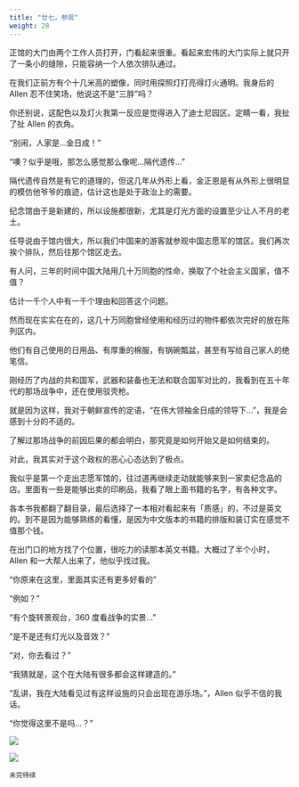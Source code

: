 ```yaml
---
title: "廿七，参观"
weight: 28
---
```


正馆的大门由两个工作人员打开，门看起来很重。看起来宏伟的大门实际上就只开了一条小的缝隙，只能容纳一个人依次排队通过。

在我们正前方有个十几米高的塑像，同时用探照灯打亮得灯火通明。我身后的 Allen 忍不住笑场，他说这不是“三胖”吗？

你还别说，这配色以及灯火我第一反应是觉得进入了迪士尼园区。定睛一看，我扯了扯 Allen 的衣角。

“别闹，人家是…金日成！”

“噢？似乎是哦，那怎么感觉那么像呢…隔代遗传…”

隔代遗传自然是有它的道理的，但这几年从外形上看，金正恩是有从外形上很明显的模仿他爷爷的痕迹，估计这也是处于政治上的需要。

纪念馆由于是新建的，所以设施都很新，尤其是灯光方面的设置至少让人不月的老土。

任导说由于馆内很大，所以我们中国来的游客就参观中国志愿军的馆区。我们再次挨个排队，然后往那个馆区走去。

有人问，三年的时间中国大陆用几十万同胞的性命，换取了个社会主义国家，值不值？

估计一千个人中有一千个理由和回答这个问题。

然而现在实实在在的，这几十万同胞曾经使用和经历过的物件都依次完好的放在陈列区内。

他们有自己使用的日用品、有厚重的棉服，有锅碗瓢盆，甚至有写给自己家人的绝笔信。

刚经历了内战的共和国军，武器和装备也无法和联合国军对比的，我看到在五十年代的那场战争中，还在使用驳壳枪。

就是因为这样，我对于朝鲜宣传的定语，“在伟大领袖金日成的领导下…”，我是会感到十分的不适的。

了解过那场战争的前因后果的都会明白，那究竟是如何开始又是如何结束的。

对此，我其实对于这个政权的恶心心态达到了极点。

我似乎是第一个走出志愿军馆的，往过道再继续走动就能够来到一家卖纪念品的店。里面有一些是能够出卖的印刷品，我看了眼上面书籍的名字，有各种文字。

各本书我都翻了翻目录，最后选择了一本相对看起来有「质感」的，不过是英文的。到不是因为能够熟练的看懂，是因为中文版本的书籍的排版和装订实在感觉不值那个钱。

在出门口的地方找了个位置，很吃力的读那本英文书籍。大概过了半个小时，Allen 和一大帮人出来了，他似乎找过我。

“你原来在这里，里面其实还有更多好看的”

“例如？”

“有个旋转景观台，360 度看战争的实景…”

“是不是还有灯光以及音效？”

“对，你去看过？”

“我猜就是，这个在大陆有很多都会这样建造的。”

“乱讲，我在大陆看见过有这样设施的只会出现在游乐场。”，Allen 似乎不信的我话。

“你觉得这里不是吗…？”

![](/north-korea/0491.jpg)

![](/north-korea/0493.jpg)

`未完待续`
